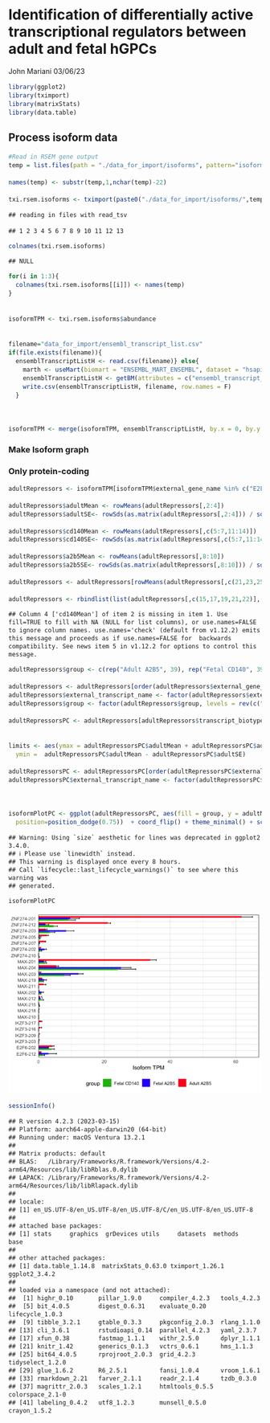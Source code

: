 Identification of differentially active transcriptional regulators
between adult and fetal hGPCs
================
John Mariani
03/06/23

``` r
library(ggplot2)
library(tximport)
library(matrixStats)
library(data.table)
```

## Process isoform data

``` r
#Read in RSEM gene output
temp = list.files(path = "./data_for_import/isoforms", pattern="isoforms.results")

names(temp) <- substr(temp,1,nchar(temp)-22)

txi.rsem.isoforms <- tximport(paste0("./data_for_import/isoforms/",temp), txIn = T, txOut = T, type = "rsem")
```

    ## reading in files with read_tsv

    ## 1 2 3 4 5 6 7 8 9 10 11 12 13

``` r
colnames(txi.rsem.isoforms)
```

    ## NULL

``` r
for(i in 1:3){
  colnames(txi.rsem.isoforms[[i]]) <- names(temp)
}


isoformTPM <- txi.rsem.isoforms$abundance


filename="data_for_import/ensembl_transcript_list.csv"
if(file.exists(filename)){
  ensemblTranscriptListH <- read.csv(filename)} else{
    marth <- useMart(biomart = "ENSEMBL_MART_ENSEMBL", dataset = "hsapiens_gene_ensembl", host = 'http://jan2019.archive.ensembl.org/', ensemblRedirect = T)
    ensemblTranscriptListH <- getBM(attributes = c("ensembl_transcript_id", "external_transcript_name", "ensembl_gene_id","external_gene_name", "gene_biotype", "transcript_biotype", "description"), filters = "ensembl_transcript_id",values = row.names(isoformTPM), mart = marth)
    write.csv(ensemblTranscriptListH, filename, row.names = F)
  }



isoformTPM <- merge(isoformTPM, ensemblTranscriptListH, by.x = 0, by.y = "ensembl_transcript_id")
```

### Make Isoform graph

### Only protein-coding

``` r
adultRepressors <- isoformTPM[isoformTPM$external_gene_name %in% c("E2F6", "MAX", "ZNF274", "IKZF3"),]

adultRepressors$adultMean <- rowMeans(adultRepressors[,2:4])
adultRepressors$adultSE<- rowSds(as.matrix(adultRepressors[,2:4])) / sqrt(3)

adultRepressors$cd140Mean <- rowMeans(adultRepressors[,c(5:7,11:14)])
adultRepressors$cd140SE<- rowSds(as.matrix(adultRepressors[,c(5:7,11:14)])) / sqrt(7)

adultRepressors$a2b5Mean <- rowMeans(adultRepressors[,8:10])
adultRepressors$a2b5SE<- rowSds(as.matrix(adultRepressors[,8:10])) / sqrt(3)

adultRepressors <- adultRepressors[rowMeans(adultRepressors[,c(21,23,25)]) > 0,]

adultRepressors <- rbindlist(list(adultRepressors[,c(15,17,19,21,22)], adultRepressors[,c(15,17,19,23,24)], adultRepressors[,c(15,17,19,25,26)]))
```

    ## Column 4 ['cd140Mean'] of item 2 is missing in item 1. Use fill=TRUE to fill with NA (NULL for list columns), or use.names=FALSE to ignore column names. use.names='check' (default from v1.12.2) emits this message and proceeds as if use.names=FALSE for  backwards compatibility. See news item 5 in v1.12.2 for options to control this message.

``` r
adultRepressors$group <- c(rep("Adult A2B5", 39), rep("Fetal CD140", 39), rep("Fetal A2B5", 39))

adultRepressors <- adultRepressors[order(adultRepressors$external_gene_name, adultRepressors$adultMean, decreasing = T),]
adultRepressors$external_transcript_name <- factor(adultRepressors$external_transcript_name, levels = rev(adultRepressors[!duplicated(adultRepressors$external_transcript_name),]$external_transcript_name))
adultRepressors$group <- factor(adultRepressors$group, levels = rev(c("Adult A2B5", "Fetal A2B5", "Fetal CD140")))

adultRepressorsPC <- adultRepressors[adultRepressors$transcript_biotype == "protein_coding",]


limits <- aes(ymax = adultRepressorsPC$adultMean + adultRepressorsPC$adultSE,  
  ymin =  adultRepressorsPC$adultMean - adultRepressorsPC$adultSE)

adultRepressorsPC <- adultRepressorsPC[order(adultRepressorsPC$external_gene_name, adultRepressorsPC$adultMean, decreasing = T),]
adultRepressorsPC$external_transcript_name <- factor(adultRepressorsPC$external_transcript_name, levels = rev(adultRepressorsPC[!duplicated(adultRepressorsPC$external_transcript_name),]$external_transcript_name))



isoformPlotPC <- ggplot(adultRepressorsPC, aes(fill = group, y = adultMean, x = external_transcript_name))  + geom_errorbar(limits, position=position_dodge(.75), width = 0.75) + geom_col(width=0.75,    
  position=position_dodge(0.75))  + coord_flip() + theme_minimal() + scale_y_continuous(expand = c(0, 0), limits = c(0,67)) + theme(panel.grid.major.y = element_blank(), panel.grid.minor.y = element_blank(), panel.border = element_rect(fill  = NA), legend.position = "bottom", axis.title.y = element_blank()) + ylab("Isoform TPM") + geom_vline(xintercept = seq(0.5, length(unique(adultRepressors$external_transcript_name)), by = 1), color="lightgray", size=.5, alpha=.5) + scale_fill_manual(values = c("#18BA0F", "#2E30FF", "#ff2020"))
```

    ## Warning: Using `size` aesthetic for lines was deprecated in ggplot2 3.4.0.
    ## ℹ Please use `linewidth` instead.
    ## This warning is displayed once every 8 hours.
    ## Call `lifecycle::last_lifecycle_warnings()` to see where this warning was
    ## generated.

``` r
isoformPlotPC
```

![](06_Adult_vs_Fetal_Isoform_Analysis_files/figure-gfm/unnamed-chunk-3-1.png)<!-- -->

``` r
sessionInfo()
```

    ## R version 4.2.3 (2023-03-15)
    ## Platform: aarch64-apple-darwin20 (64-bit)
    ## Running under: macOS Ventura 13.2.1
    ## 
    ## Matrix products: default
    ## BLAS:   /Library/Frameworks/R.framework/Versions/4.2-arm64/Resources/lib/libRblas.0.dylib
    ## LAPACK: /Library/Frameworks/R.framework/Versions/4.2-arm64/Resources/lib/libRlapack.dylib
    ## 
    ## locale:
    ## [1] en_US.UTF-8/en_US.UTF-8/en_US.UTF-8/C/en_US.UTF-8/en_US.UTF-8
    ## 
    ## attached base packages:
    ## [1] stats     graphics  grDevices utils     datasets  methods   base     
    ## 
    ## other attached packages:
    ## [1] data.table_1.14.8  matrixStats_0.63.0 tximport_1.26.1    ggplot2_3.4.2     
    ## 
    ## loaded via a namespace (and not attached):
    ##  [1] highr_0.10       pillar_1.9.0     compiler_4.2.3   tools_4.2.3     
    ##  [5] bit_4.0.5        digest_0.6.31    evaluate_0.20    lifecycle_1.0.3 
    ##  [9] tibble_3.2.1     gtable_0.3.3     pkgconfig_2.0.3  rlang_1.1.0     
    ## [13] cli_3.6.1        rstudioapi_0.14  parallel_4.2.3   yaml_2.3.7      
    ## [17] xfun_0.38        fastmap_1.1.1    withr_2.5.0      dplyr_1.1.1     
    ## [21] knitr_1.42       generics_0.1.3   vctrs_0.6.1      hms_1.1.3       
    ## [25] bit64_4.0.5      rprojroot_2.0.3  grid_4.2.3       tidyselect_1.2.0
    ## [29] glue_1.6.2       R6_2.5.1         fansi_1.0.4      vroom_1.6.1     
    ## [33] rmarkdown_2.21   farver_2.1.1     readr_2.1.4      tzdb_0.3.0      
    ## [37] magrittr_2.0.3   scales_1.2.1     htmltools_0.5.5  colorspace_2.1-0
    ## [41] labeling_0.4.2   utf8_1.2.3       munsell_0.5.0    crayon_1.5.2
